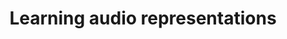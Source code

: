 ---
title: Learning audio representations
description: Data augmentation is commonly used to increase the amount of data used for training (e.g. by additionally using transformed versions of the input data). In this project, we aim to learn powerful audio representations using a variety of different data augmentation methods.
contactname: Almut Sophia Koepke
contactlink: /team/almut-sophia-koepke
---